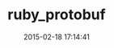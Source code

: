 ---
layout: post
title:  "ruby_protobuf"
repo:   "macks/ruby-protobuf"
date:   2015-02-18 17:14:41
gemurl: http://code.google.com/p/ruby-protobuf
---